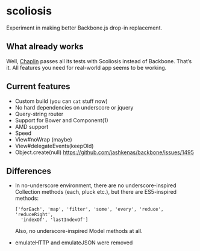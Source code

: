 # scoliosis

Experiment in making better Backbone.js drop-in replacement.

## What already works

Well, [Chaplin](http://chaplinjs.org) passes all its tests with Scoliosis instead of Backbone. That’s it. All features you need for real-world app seems to be working.

## Current features

* Custom build (you can `cat` stuff now)
* No hard dependencies on underscore or jquery
* Query-string router
* Support for Bower and Component(1)
* AMD support
* Speed
* View#noWrap (maybe)
* View#delegateEvents(keepOld)
* Object.create(null) https://github.com/jashkenas/backbone/issues/1495

## Differences

- In no-underscore environment, there are no underscore-inspired
  Collection methods (each, pluck etc.), but there are ES5-inspired methods:
  ```
  ['forEach', 'map', 'filter', 'some', 'every', 'reduce', 'reduceRight',
    'indexOf', 'lastIndexOf']
  ```

  Also, no underscore-inspired Model methods at all.

- emulateHTTP and emulateJSON were removed
